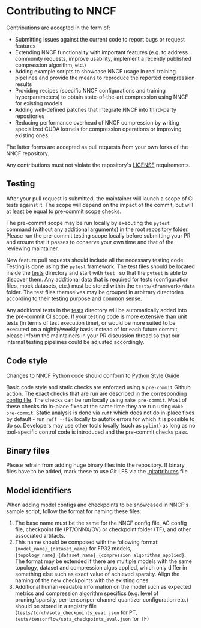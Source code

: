 # Contributing to NNCF

Contributions are accepted in the form of:

* Submitting issues against the current code to report bugs or request features
* Extending NNCF functionality with important features (e.g. to address community requests, improve usability, implement a recently published compression algorithm, etc.)
* Adding example scripts to showcase NNCF usage in real training pipelines and provide the means to reproduce the reported compression results
* Providing recipes (specific NNCF configurations and training hyperparameters) to obtain state-of-the-art compression using NNCF for existing models
* Adding well-defined patches that integrate NNCF into third-party repositories
* Reducing performance overhead of NNCF compression by writing specialized CUDA kernels for compression operations or improving existing ones.

The latter forms are accepted as pull requests from your own forks of the NNCF repository.

Any contributions must not violate the repository's [LICENSE](./LICENSE) requirements.

## Testing

After your pull request is submitted, the maintainer will launch a scope of CI tests against it.
The scope will depend on the impact of the commit, but will at least be equal to pre-commit scope checks.

The pre-commit scope may be run locally by executing the `pytest` command (without any additional arguments) in the root repository folder.
Please run the pre-commit testing scope locally before submitting your PR and ensure that it passes to conserve your own time and that of the reviewing maintainer.

New feature pull requests should include all the necessary testing code.
Testing is done using the `pytest` framework.
The test files should be located inside the [tests](./tests) directory and start with `test_` so that the `pytest` is able to discover them.
Any additional data that is required for tests (configuration files, mock datasets, etc.) must be stored within the `tests/<framework>/data` folder.
The test files themselves may be grouped in arbitrary directories according to their testing purpose and common sense.

Any additional tests in the [tests](./tests) directory will be automatically added into the pre-commit CI scope.
If your testing code is more extensive than unit tests (in terms of test execution time), or would be more suited to be executed on a nightly/weekly basis instead of for each future commit, please inform the maintainers in your PR discussion thread so that our internal testing pipelines could be adjusted accordingly.

## Code style

Changes to NNCF Python code should conform to [Python Style Guide](./docs/styleguide/PyGuide.md)

Basic code style and static checks are enforced using a `pre-commit` Github action.
The exact checks that are run are described in the corresponding [config file](./.pre-commit-config.yaml).
The checks can be run locally using `make pre-commit`.
Most of these checks do in-place fixes at the same time they are run using `make pre-commit`.
Static analysis is done via `ruff` which does not do in-place fixes by default - run `ruff --fix` locally to autofix errors for which it is possible to do so.
Developers may use other tools locally (such as `pylint`) as long as no tool-specific control code is introduced and the pre-commit checks pass.

## Binary files

Please refrain from adding huge binary files into the repository. If binary files have to be added, mark these to use Git LFS via the [.gitattributes](./.gitattributes) file.

## Model identifiers

When adding model configs and checkpoints to be showcased in NNCF's sample script, follow the format for naming these files:

1. The base name must be the same for the NNCF config file, AC config file, checkpoint file (PT/ONNX/OV) or checkpoint folder (TF), and other associated artifacts.
2. This name should be composed with the following format: `{model_name}_{dataset_name}` for FP32 models, `{topology_name}_{dataset_name}_{compression_algorithms_applied}`. The format may be extended if there are multiple models with the same topology, dataset and compression algos applied, which only differ in something else such as exact value of achieved sparsity. Align the naming of the new checkpoints with the existing ones.
3. Additional human-readable information on the model such as expected metrics and compression algorithm specifics (e.g. level of pruning/sparsity, per-tensor/per-channel quantizer configuration etc.) should be stored in a registry file (`tests/torch/sota_checkpoints_eval.json` for PT, `tests/tensorflow/sota_checkpoints_eval.json` for TF)
